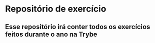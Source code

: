 # Repositório de exercício

## Esse repositório irá conter todos os exercícios feitos durante o ano na Trybe 
